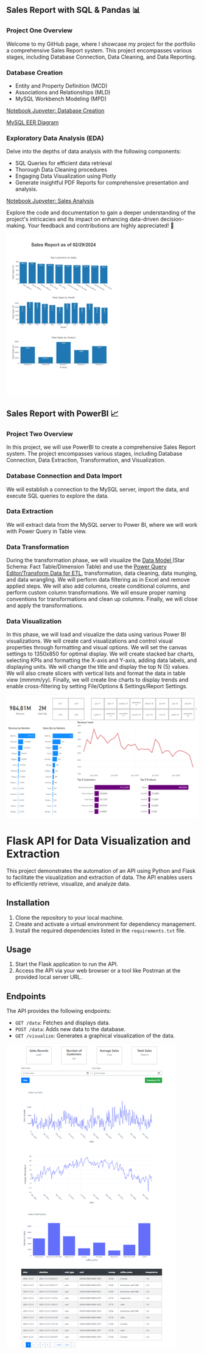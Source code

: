 ## Sales Report with SQL & Pandas 📊
### Project One Overview
Welcome to my GitHub page, where I showcase my project for the portfolio a comprehensive Sales Report system. This project encompasses various stages, including Database Connection, Data Cleaning, and Data Reporting.

### Database Creation
- Entity and Property Definition (MCD)
- Associations and Relationships (MLD)
- MySQL Workbench Modeling (MPD)

[Notebook Jupyeter: Database Creation](https://github.com/CatelloTheDataProjectManager/Sales-Report/blob/main/Database_Creation.ipynb)

[MySQL EER Diagram](https://github.com/CatelloTheDataProjectManager/Sales-Report/blob/main/MySQL_EER_Diagram.png)

### Exploratory Data Analysis (EDA)

Delve into the depths of data analysis with the following components:

- SQL Queries for efficient data retrieval
- Thorough Data Cleaning procedures
- Engaging Data Visualization using Plotly
- Generate insightful PDF Reports for comprehensive presentation and analysis.

[Notebook Jupyeter: Sales Analysis](https://github.com/CatelloTheDataProjectManager/Sales-Report/blob/main/Sales_Analysis.ipynb)

Explore the code and documentation to gain a deeper understanding of the project's intricacies and its impact on enhancing data-driven decision-making. Your feedback and contributions are highly appreciated! 🚀

<img src="https://github.com/CatelloTheDataProjectManager/Sales-Report/raw/main/sales_report_image.jpg" alt="Sales Report Image" width="300">

## Sales Report with PowerBI 📈
### Project Two Overview
In this project, we will use PowerBI to create a comprehensive Sales Report system. The project encompasses various stages, including Database Connection, Data Extraction, Transformation, and Visualization.

### Database Connection and Data Import
We will establish a connection to the MySQL server, import the data, and execute SQL queries to explore the data.

### Data Extraction
We will extract data from the MySQL server to Power BI, where we will work with Power Query in Table view.

### Data Transformation
During the transformation phase, we will visualize the [Data Model ](https://github.com/CatelloTheDataProjectManager/Sales-Report/blob/main/Capture%20d%E2%80%99%C3%A9cran%202024-06-07%20131537.png) (Star Schema: Fact Table/Dimension Table) and use the [Power Query Editor/Transform Data for ETL](https://github.com/CatelloTheDataProjectManager/Sales-Report/blob/main/Capture%20d%E2%80%99%C3%A9cran%202024-06-07%20142143.png), transformation, data cleaning, data munging, and data wrangling. We will perform data filtering as in Excel and remove applied steps. We will also add columns, create conditional columns, and perform custom column transformations. We will ensure proper naming conventions for transformations and clean up columns. Finally, we will close and apply the transformations.

### Data Visualization
In this phase, we will load and visualize the data using various Power BI visualizations. We will create card visualizations and control visual properties through formatting and visual options. We will set the canvas settings to 1350x850 for optimal display. We will create stacked bar charts, selecting KPIs and formatting the X-axis and Y-axis, adding data labels, and displaying units. We will change the title and display the top N (5) values. We will also create slicers with vertical lists and format the data in table view (mmmm/yy). Finally, we will create line charts to display trends and enable cross-filtering by setting File/Options & Settings/Report Settings.

<img src="https://github.com/CatelloTheDataProjectManager/Sales-Report/blob/main/Sales_report_power_bi.png" alt="PowerBI Sales Report" width="600">

# Flask API for Data Visualization and Extraction

This project demonstrates the automation of an API using Python and Flask to facilitate the visualization and extraction of data. The API enables users to efficiently retrieve, visualize, and analyze data.

## Installation

1. Clone the repository to your local machine.
2. Create and activate a virtual environment for dependency management.
3. Install the required dependencies listed in the `requirements.txt` file.

## Usage

1. Start the Flask application to run the API.
2. Access the API via your web browser or a tool like Postman at the provided local server URL.

## Endpoints

The API provides the following endpoints:
- `GET /data`: Fetches and displays data.
- `POST /data`: Adds new data to the database.
- `GET /visualize`: Generates a graphical visualization of the data.

![API](https://github.com/CatelloTheDataProjectManager/Sales-Report/blob/main/API.png)
